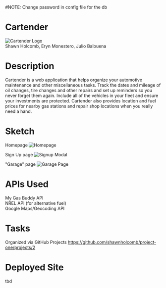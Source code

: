 #NOTE: Change password in config file for the db

# Cartender
![Cartender Logo](http://i66.tinypic.com/eapjdc.jpg)<br/>
Shawn Holcomb, Eryn Monestero, Julio Balbuena

# Description
Cartender is a web application that helps organize your automotive maintenance and other miscellaneous tasks.  Track the dates and mileage of oil changes, tire changes and other repairs and set up reminders so you never forget them again.  Include all of the vehicles in your fleet and ensure your investments are protected.  Cartender also provides location and fuel prices for nearby gas stations and repair shop locations when you really need a hand.

# Sketch
Homepage
![Homepage](http://i67.tinypic.com/29nvxpt.jpg)

Sign Up page
![Signup Modal](http://i63.tinypic.com/wi2hk9.jpg)

"Garage" page
![Garage Page](http://i64.tinypic.com/2afz9j8.jpg)

# APIs Used
My Gas Buddy API<br>
NREL API (for alternative fuel)<br>
Google Maps/Geocoding API

# Tasks
Organized via GitHub Projects https://github.com/shawnholcomb/project-one/projects/2

# Deployed Site
tbd
